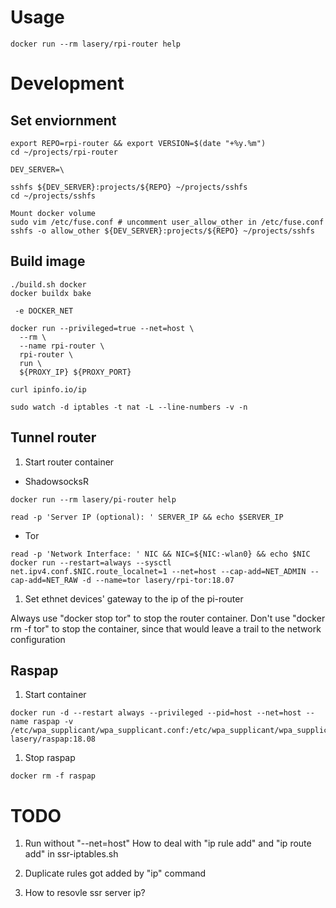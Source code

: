 # Usage
```
docker run --rm lasery/rpi-router help
```

# Development

## Set enviornment
```
export REPO=rpi-router && export VERSION=$(date "+%y.%m")
cd ~/projects/rpi-router
```

```
DEV_SERVER=\

sshfs ${DEV_SERVER}:projects/${REPO} ~/projects/sshfs
cd ~/projects/sshfs

Mount docker volume
sudo vim /etc/fuse.conf # uncomment user_allow_other in /etc/fuse.conf
sshfs -o allow_other ${DEV_SERVER}:projects/${REPO} ~/projects/sshfs
```

## Build image
```
./build.sh docker
docker buildx bake
```

```
 -e DOCKER_NET

docker run --privileged=true --net=host \
  --rm \
  --name rpi-router \
  rpi-router \
  run \
  ${PROXY_IP} ${PROXY_PORT}

curl ipinfo.io/ip

sudo watch -d iptables -t nat -L --line-numbers -v -n
```

## Tunnel router
1. Start router container
- ShadowsocksR
```
docker run --rm lasery/pi-router help

read -p 'Server IP (optional): ' SERVER_IP && echo $SERVER_IP
```

- Tor
```
read -p 'Network Interface: ' NIC && NIC=${NIC:-wlan0} && echo $NIC
docker run --restart=always --sysctl net.ipv4.conf.$NIC.route_localnet=1 --net=host --cap-add=NET_ADMIN --cap-add=NET_RAW -d --name=tor lasery/rpi-tor:18.07
```

1. Set ethnet devices' gateway to the ip of the pi-router

Always use "docker stop tor" to stop the router container. Don't use "docker rm -f tor" to stop the container, since that would leave a trail to the network configuration

## Raspap
1. Start container
```
docker run -d --restart always --privileged --pid=host --net=host --name raspap -v /etc/wpa_supplicant/wpa_supplicant.conf:/etc/wpa_supplicant/wpa_supplicant.conf lasery/raspap:18.08
```

1. Stop raspap
```
docker rm -f raspap
```

# TODO
1. Run without "--net=host"
How to deal with "ip rule add" and "ip route add" in ssr-iptables.sh

1. Duplicate rules got added by "ip" command

1. How to resovle ssr server ip?
